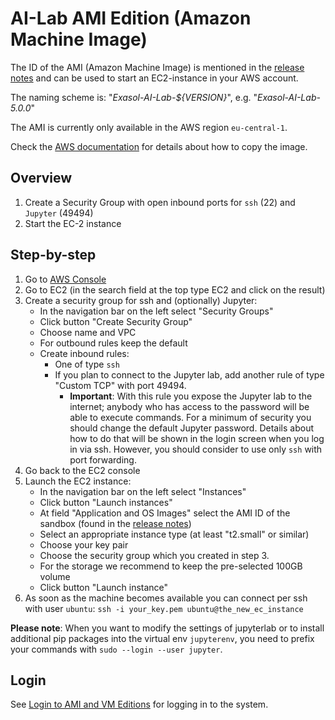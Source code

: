 # AI-Lab AMI Edition (Amazon Machine Image)

The ID of the AMI (Amazon Machine Image) is mentioned in the [release notes](https://github.com/exasol/ai-lab/releases/latest) and can be used to start an EC2-instance in your AWS account.

The naming scheme is: "_Exasol-AI-Lab-${VERSION}_", e.g. "_Exasol-AI-Lab-5.0.0_"

The AMI is currently only available in the AWS region `eu-central-1`.

Check the [AWS documentation](https://docs.aws.amazon.com/AWSEC2/latest/UserGuide/CopyingAMIs.html) for details about how to copy the image.

## Overview

1. Create a Security Group with open inbound ports for `ssh` (22) and `Jupyter` (49494)
2. Start the EC-2 instance

## Step-by-step

1. Go to [AWS Console](https://aws.amazon.com/console/)
2. Go to EC2 (in the search field at the top type EC2 and click on the result)
3. Create a security group for ssh and (optionally) Jupyter:
    - In the navigation bar on the left select "Security Groups"
    - Click button "Create Security Group"
    - Choose name and VPC
    - For outbound rules keep the default
    - Create  inbound rules:
      - One of type `ssh`
      - If you plan to connect to the Jupyter lab, add another rule of type "Custom TCP" with port 49494.
        - **Important**: With this rule you expose the Jupyter lab to the internet; anybody who has access to the password will be able to execute commands. For a minimum of security you should change the default Jupyter password. Details about how to do that will be shown in the login screen when you log in via ssh. However, you should consider to use only `ssh` with port forwarding.
 4. Go back to the EC2 console
 5. Launch the EC2 instance:
     - In the navigation bar on the left select "Instances"
     - Click button "Launch instances"
     - At field "Application and OS Images" select the AMI ID of the sandbox (found in the [release notes](https://github.com/exasol/ai-lab/releases/latest))
     - Select an appropriate instance type (at least "t2.small" or similar)
     - Choose your key pair
     - Choose the security group which you created in step 3.
     - For the storage we recommend to keep the pre-selected 100GB volume
     - Click button "Launch instance"
6. As soon as the machine becomes available you can connect per ssh with user `ubuntu`: `ssh -i your_key.pem ubuntu@the_new_ec_instance`

**Please note**: When you want to modify the settings of jupyterlab or to install additional pip packages into the virtual env `jupyterenv`, you need to prefix your commands with `sudo --login --user jupyter`.

## Login

See [Login to AMI and VM Editions](login-vm-and-ami.md) for logging in to the system.
